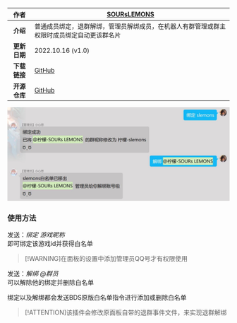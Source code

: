 
|     作者     | [SOURsLEMONS](https://github.com/SOURsLEMONS)                                              |
| :----------: | ------------------------------------------------------------------------------------------ |
|   **介绍**   | 普通成员绑定，退群解绑，管理员解绑成员，在机器人有群管理或群主权限时成员绑定自动更该群名片 |
| **更新日期** | 2022.10.16 (v1.0)                                                                          |
| **下载链接** | [GitHub](https://github.com/Zaitonn/Serein/blob/plugins/SLbind.js)                         |
| **开源仓库** | [GitHub](https://github.com/Zaitonn/Serein/blob/plugins/SLbind.js)                         |

![效果图](../imgs/Extension/SLbind.js.jpg)

### 使用方法

发送：*绑定 游戏昵称*  
即可绑定该游戏id并获得白名单  
>[!WARNING]在面板的设置中添加管理员QQ号才有权限使用

发送：*解绑 @群员*  
可以解除他的绑定并删除白名单

绑定以及解绑都会发送BDS原版白名单指令进行添加或删除白名单

>[!ATTENTION]该插件会修改原面板自带的退群事件文件，来实现退群解绑
